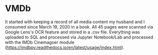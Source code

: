 # VMDb
It started with keeping a record of all media content my husband and I consumed since March 19, 2020 in a book. All 45 pages were scanned via Google Lens's OCR feature and stored in a .csv file. 
Everything was uploaded to SQL and processed via Jupyter Notebook/Lab and processed with the IMDb Cinemagoer module (https://imdbpy.readthedocs.io/en/latest/usage/index.html). 
